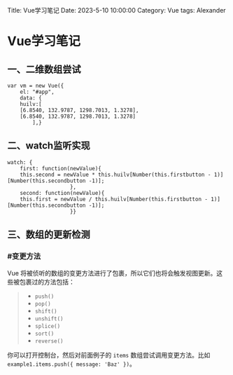 Title: Vue学习笔记
Date: 2023-5-10 10:00:00
Category: Vue
tags: Alexander

# Vue学习笔记

## 一、二维数组尝试

```
var vm = new Vue({
	el: "#app",
	data: {
	huilv:[
	[6.8540, 132.9787, 1298.7013, 1.3278],
	[6.8540, 132.9787, 1298.7013, 1.3278]
		],}
```



## 二、watch监听实现

```
watch: {
	first: function(newValue){
	this.second = newValue * this.huilv[Number(this.firstbutton - 1)][Number(this.secondbutton -1)];
					},
    second: function(newValue){
    this.first = newValue / this.huilv[Number(this.firstbutton - 1)][Number(this.secondbutton -1)];
					}} 
```



## 三、数组的更新检测

### #变更方法

Vue 将被侦听的数组的变更方法进行了包裹，所以它们也将会触发视图更新。这些被包裹过的方法包括：

> - `push()`
> - `pop()`
> - `shift()`
> - `unshift()`
> - `splice()`
> - `sort()`
> - `reverse()`

你可以打开控制台，然后对前面例子的 `items` 数组尝试调用变更方法。比如 `example1.items.push({ message: 'Baz' })`。

